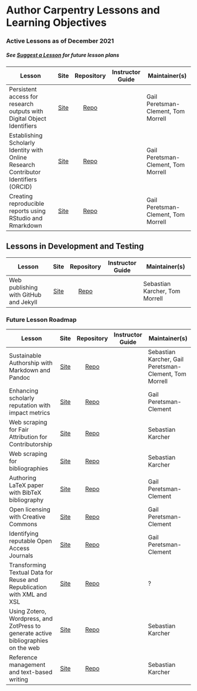 
# Author Carpentry Lessons and Learning Objectives

### Active Lessons as of December 2021 
##### See [Suggest a Lesson](https://github.com/AuthorCarpentry/planning/issues) for future lesson plans

| Lesson | Site | Repository | Instructor Guide | Maintainer(s) |
| ---------------- |:---: | :----: | :--: | ------------- |
| Persistent access for research outputs with Digital Object Identifiers | [Site][dois-citation-data] | [Repo][dois-citation-data2] | | Gail Peretsman-Clement, Tom Morrell |
| Establishing Scholarly Identity with Online Research Contributor Identifiers (ORCID) | [Site][orcid-profile] | [Repo][orcid-profile2] | | Gail Peretsman-Clement, Tom Morrell |
| Creating reproducible reports using RStudio and Rmarkdown | [Site][executable-documents-rstudio] | [Repo][executable-documents-rstudio2] | | Gail Peretsman-Clement, Tom Morrell |

## Lessons in Development and Testing

| Lesson | Site | Repository | Instructor Guide | Maintainer(s) |
| ---------------- |:---: | :----: | :--: | ------------- |
| Web publishing with GitHub and Jekyll| [Site][markdown-github-webpages] | [Repo][markdown-github-webpages2] | | Sebastian Karcher, Tom Morrell |

### Future Lesson Roadmap

| Lesson | Site | Repository | Instructor Guide | Maintainer(s) |
| ---------------- |:---: | :----: | :--: | ------------- |
| Sustainable Authorship with Markdown and Pandoc | [Site][markdown-pandoc] | [Repo][markdown-pandoc2] | | Sebastian Karcher, Gail Peretsman-Clement, Tom Morrell  |
| Enhancing scholarly reputation with impact metrics| [Site][orcid-and-impact] | [Repo][orcid-and-impact2] | | Gail Peretsman-Clement |
| Web scraping for Fair Attribution for Contributorship |[Site][contributor-and-credit] | [Repo][contributor-and-credit2] | | Sebastian Karcher |
| Web scraping for bibliographies |[Site][scraping-bibliographies] | [Repo][scraping-bibliographies2] | |  Sebastian Karcher |
| Authoring LaTeX paper with BibTeX bibliography |[Site][latex-bibtex-authoring] | [Repo][latex-bibtex-authoring2] | | Gail Peretsman-Clement |
| Open licensing with Creative Commons | [Site][licensing-cc] | [Repo][licensing-cc2] | | Gail Peretsman-Clement |
| Identifying reputable Open Access Journals | [Site][reputable-oa] | [Repo][reputable-oa2] | | Gail Peretsman-Clement |
| Transforming Textual Data for Reuse and Republication with XML and XSL | [Site][transforming-xml] | [Repo][transforming-xml2] | | ? |
| Using Zotero, Wordpress, and ZotPress to generate active bibliographies on the web | [Site][zotero-wordpress] | [Repo][zotero-wordpress2] | | Sebastian Karcher |
| Reference management and text-based writing | [Site][reference-management] | [Repo][reference-management2] | | Sebastian Karcher |

[dois-citation-data]: https://authorcarpentry.github.io/dois-citation-data
[dois-citation-data2]: https://github.com/authorcarpentry/dois-citation-data
[orcid-profile]: https://authorcarpentry.github.io/orcid-profile
[orcid-profile2]: https://github.com/authorcarpentry/orcid-profile
[orcid-and-impact]: https://authorcarpentry.github.io/orcid-and-impact
[orcid-and-impact2]: https://github.com/authorcarpentry/orcid-and-impact
[contributor-and-credit]: https://authorcarpentry.github.io/contributor-and-credit
[contributor-and-credit2]: https://github.com/authorcarpentry/contributor-and-credit
[latex-bibtex-authoring]: https://authorcarpentry.github.io/latex-bibtex-authoring
[latex-bibtex-authoring2]: https://github.com/authorcarpentry/latex-bibtex-authoring
[licensing-cc]: https://authorcarpentry.github.io/licensing-cc
[licensing-cc2]:  https://github.com/authorcarpentry/licensing-cc
[reputable-oa]: https://authorcarpentry.github.io/reputable-oa
[reputable-oa2]: https://github.com/authorcarpentry/reputable-oa
[transforming-xml]: https://authorcarpentry.github.io/transforming-xml
[transforming-xml2]: https://github.com/authorcarpentry/transforming-xml
[markdown-pandoc]: https://authorcarpentry.github.io/markdown-pandoc
[markdown-pandoc2]:  https://github.com/authorcarpentry/markdown-pandoc
[markdown-github-webpages]: https://authorcarpentry.github.io/markdown-github-webpages
[markdown-github-webpages2]: https://github.com/authorcarpentry/markdown-github-webpages
[executable-documents-rstudio]: https://authorcarpentry.github.io/executable-documents-rstudio
[executable-documents-rstudio2]: https://github.com/authorcarpentry/executable-documents-rstudio
[zotero-wordpress]: https://authorcarpentry.github.io/zotero-wordpress
[zotero-wordpress2]: https://github.com/authorcarpentry/zotero-wordpress
[reference-management]: https://authorcarpentry.github.io/reference-management
[reference-management2]:https://github.com/authorcarpentry/reference-management
[scraping-bibliographies]:https://authorcarpentry.github.io/scraping-bibliographies
[scraping-bibliographies2]:https://github.com/authorcarpentry/scraping-bibliographies
